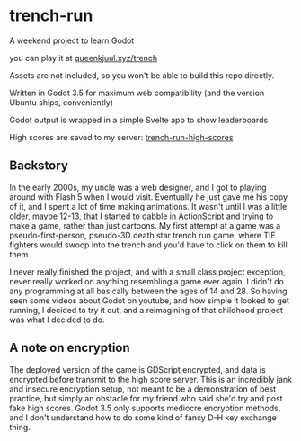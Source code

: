 # trench-run

A weekend project to learn Godot

you can play it at [queenkjuul.xyz/trench](https://queenkjuul.xyz/trench)

Assets are not included, so you won't be able to build this repo directly.

Written in Godot 3.5 for maximum web compatibility (and the version Ubuntu ships, conveniently)

Godot output is wrapped in a simple Svelte app to show leaderboards

High scores are saved to my server: [trench-run-high-scores](https://github.com/queenkjuul/trench-run-high-scores)

## Backstory

In the early 2000s, my uncle was a web designer, and I got to playing around with Flash 5 when I would visit. Eventually he just gave me his copy of it, and I spent a lot of time making animations. It wasn't until I was a little older, maybe 12-13, that I started to dabble in ActionScript and trying to make a game, rather than just cartoons. My first attempt at a game was a pseudo-first-person, pseudo-3D death star trench run game, where TIE fighters would swoop into the trench and you'd have to click on them to kill them.

I never really finished the project, and with a small class project exception, never really worked on anything resembling a game ever again. I didn't do any programming at all basically between the ages of 14 and 28. So having seen some videos about Godot on youtube, and how simple it looked to get running, I decided to try it out, and a reimagining of that childhood project was what I decided to do.

## A note on encryption

The deployed version of the game is GDScript encrypted, and data is encrypted before transmit to the high score server. This is an incredibly jank and insecure encryption setup, not meant to be a demonstration of best practice, but simply an obstacle for my friend who said she'd try and post fake high scores. Godot 3.5 only supports mediocre encryption methods, and I don't understand how to do some kind of fancy D-H key exchange thing.
